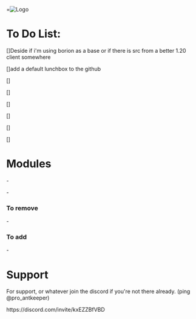 =![Logo](https://cdn.discordapp.com/attachments/992610405719494768/1169306252145340476/HWD_Logo_Option_2.png?ex=659585cf&is=658310cf&hm=35ece143b62ee71d6500c5429412e8e4e0e0a7365df0c645219be14c485c2f15&)

# To Do List:

<p></p>[]Deside if i'm using borion as a base or if there is src from a better 1.20 client somewhere
<p></p>[]add a default lunchbox to the github
<p></p>[]
<p></p>[]
<p></p>[]
<p></p>[]
<p></p>[]
<p></p>[]
<p></p>
<p></p>
<p></p>


# Modules
<p></p>-
<p></p>-
  
### To remove
<p></p>-
<p></p>
  
### To add
<p></p>-
<p></p>

    
# Support
For support, or whatever join the discord if you're not there already. (ping @pro_antkeeper)
<p></p>https://discord.com/invite/kxEZZBfVBD
